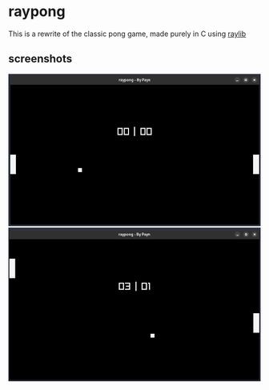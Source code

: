 # raypong
This is a rewrite of the classic pong game, made purely in C using [raylib](https://github.com/raysan5/raylib)
## screenshots 
![screenshot1](/screenshots/screenshot1.png)
![screenshot2](/screenshots/screenshot2.png)